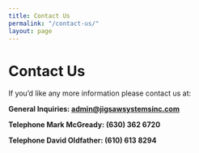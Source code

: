 ```yaml
---
title: Contact Us
permalink: "/contact-us/"
layout: page
---
```


# Contact Us

If you’d like any more information please contact us at:

**General Inquiries: admin@jigsawsystemsinc.com**

**Telephone Mark McGready: (630) 362 6720**

**Telephone David Oldfather: (610) 613 8294**
